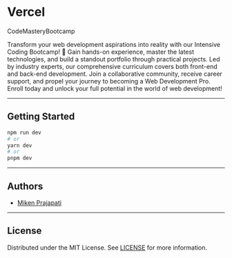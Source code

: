 # Vercel

CodeMasteryBootcamp

Transform your web development aspirations into reality with our Intensive Coding Bootcamp! 🚀 Gain hands-on experience, master the latest technologies, and build a standout portfolio through practical projects. Led by industry experts, our comprehensive curriculum covers both front-end and back-end development. Join a collaborative community, receive career support, and propel your journey to becoming a Web Development Pro. Enroll today and unlock your full potential in the world of web development!

---

## Getting Started

```bash
npm run dev
# or
yarn dev
# or
pnpm dev
```

---

## Authors

- [Miken Prajapati](https://github.com/mikenindianic)

---

## License

Distributed under the MIT License. See [LICENSE](LICENSE) for more information.
